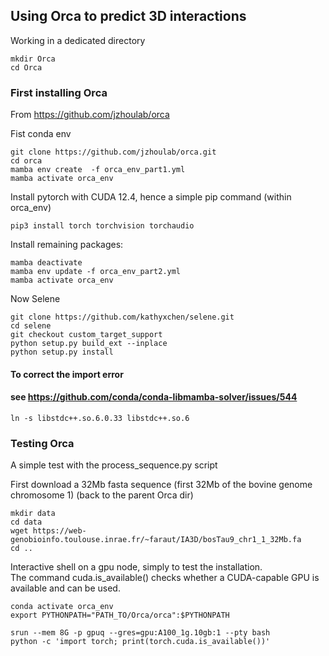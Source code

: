 ## Using Orca to predict 3D interactions

Working in a dedicated directory
```
mkdir Orca
cd Orca
```

###  First installing Orca

From https://github.com/jzhoulab/orca

Fist conda env
```
git clone https://github.com/jzhoulab/orca.git
cd orca
mamba env create  -f orca_env_part1.yml
mamba activate orca_env
```
Install pytorch with CUDA 12.4, hence a simple pip command (within orca_env)
```
pip3 install torch torchvision torchaudio
```
Install remaining packages:
```
mamba deactivate
mamba env update -f orca_env_part2.yml
mamba activate orca_env
```
Now Selene
```
git clone https://github.com/kathyxchen/selene.git
cd selene
git checkout custom_target_support
python setup.py build_ext --inplace
python setup.py install 
```


#### To correct the import error
#### see https://github.com/conda/conda-libmamba-solver/issues/544
```
ln -s libstdc++.so.6.0.33 libstdc++.so.6
```


### Testing Orca
A simple test with the process_sequence.py script

First download a 32Mb fasta sequence (first 32Mb of the bovine genome chromosome 1)
(back to the parent Orca dir)
```
mkdir data
cd data
wget https://web-genobioinfo.toulouse.inrae.fr/~faraut/IA3D/bosTau9_chr1_1_32Mb.fa
cd ..
```
Interactive shell on a gpu node, simply to test the installation.\
The command cuda.is_available() checks whether a CUDA-capable GPU is available and can be used.
```
conda activate orca_env
export PYTHONPATH="PATH_TO/Orca/orca":$PYTHONPATH

srun --mem 8G -p gpuq --gres=gpu:A100_1g.10gb:1 --pty bash
python -c 'import torch; print(torch.cuda.is_available())'
```










